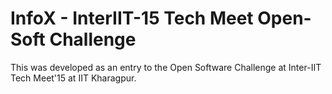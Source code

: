 # InfoX - InterIIT-15 Tech Meet Open-Soft Challenge
This was developed as an entry to the Open Software Challenge at Inter-IIT Tech Meet'15 at IIT Kharagpur.
